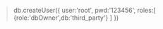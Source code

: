 > db.createUser({
            user:'root',
            pwd:'123456',
            roles:[
                     {role:'dbOwner',db:'third_party'}
                  ]
    })